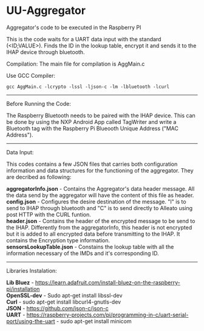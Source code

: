 # UU-Aggregator

Aggregator's code to be executed in the Raspberry PI

This is the code waits for a UART data input with the standard (<ID;VALUE>). Finds the ID in the lookup table, encrypt it and sends it to the IHAP device through bluetooth.

Compilation:
The main file for compilation is AggMain.c

Use GCC Compiler:
```linux
gcc AggMain.c -lcrypto -lssl -ljson-c -lm -lbluetooth -lcurl
```
------------------------------------------------------------------------------------
Before Running the Code:

The Raspberry Bluetooth needs to be paired with the IHAP device. This can be done by using the NXP Android App called TagWriter and write a Bluetooth tag with the Raspberry Pi Blueooth Unique Address ("MAC Address").

------------------------------------------------------------------------------------
Data Input:

This codes contains a few JSON files that carries both configuration information and data structures for the functioning of the aggregator. They are decribed as following:

**aggregatorInfo.json** - Contains the Aggregator's data header message. All the data send by the aggregator will have the content of this file as header.  
**config.json** - Configures the desire destination of the message. "I" is to send to IHAP through bluetooth and "C" is to send directly to Alleato using post HTTP with the CURL funtion.  
**header.json** - Contains the header of the encrypted message to be send to the IHAP. Differently from the aggregatorInfo, this header is not encrypted but it is added to all encrypted data before transmitting to the IHAP. It contains the Encryption type information.  
**sensorsLookupTable.json** - Constains the lookup table with all the information necessary of the IMDs and it's corresponding ID.  

------------------------------------------------------------------------------------
Libraries Instalation:

**Lib Bluez** - https://learn.adafruit.com/install-bluez-on-the-raspberry-pi/installation  
**OpenSSL-dev** - Sudo apt-get install libssl-dev  
**Curl** - sudo apt-get install libcurl4-gnutls-dev  
**JSON** - https://github.com/json-c/json-c  
**UART** - https://raspberry-projects.com/pi/programming-in-c/uart-serial-port/using-the-uart - sudo apt-get install minicom  


